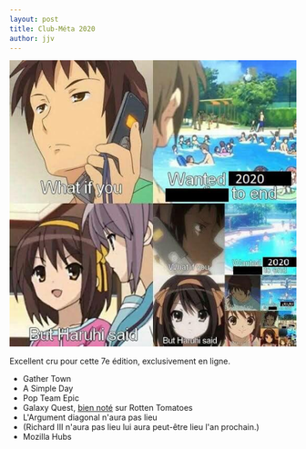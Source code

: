 ```yaml
---
layout: post
title: Club-Méta 2020
author: jjv
---
```


![](/public/img/haruhi2020.jpg)

Excellent cru pour cette 7e édition, exclusivement en ligne.

- Gather Town
- A Simple Day
- Pop Team Epic
- Galaxy Quest, [bien noté](https://www.rottentomatoes.com/m/galaxy_quest) sur Rotten Tomatoes
- L'Argument diagonal n'aura pas lieu
- (Richard III n'aura pas lieu lui aura peut-être lieu l'an prochain.)
- Mozilla Hubs
